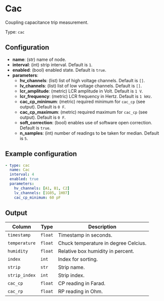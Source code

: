 # Cac

Coupling capacitance trip measurement.

Type: `cac`

## Configuration

- **name**: (str) name of node.
- **interval**: (int) strip interval. Default is `1`.
- **enabled**: (bool) enabled state. Default is `true`.
- **parameters**:
    - **hv_channels**: (list) list of high voltage channels. Default is `[]`.
    - **lv_channels**: (list) list of low voltage channels. Default is `[]`.
    - **lcr_amplitude**: (metric) LCR amplitude in Volt. Default is `1 V`.
    - **lcr_frequency**: (metric) LCR frequency in Hertz. Default is `1 kHz`.
    - **cac_cp_minimum**: (metric) required minimum for `cac_cp` (see output). Default is `0 F`.
    - **cac_cp_maximum**: (metric) required maximum for `cac_cp` (see output). Default is `0 F`.
    - **soft_correction**: (bool) enables use of software open correction. Default is `true`.
    - **n_samples**: (int) number of readings to be taken for median. Default is `5`.

## Example configuration

```yaml
- type: cac
  name: Cac
  interval: 4
  enabled: true
  parameters:
    hv_channels: [A1, B1, C2]
    lv_channels: [1G05, 1H07]
    cac_cp_minimum: 60 pF
```

## Output

| Column                    | Type    | Description |
|---------------------------|---------|-------------|
|`timestamp`                |`float`  |Timestamp in seconds. |
|`temperature`              |`float`  |Chuck temperature in degree Celcius. |
|`humidity`                 |`float`  |Relative box humidity in percent. |
|`index`                    |`int`    |Index for sorting. |
|`strip`                    |`str`    |Strip name. |
|`strip_index`              |`int`    |Strip index. |
|`cac_cp`                   |`float`  |CP reading in Farad. |
|`cac_rp`                   |`float`  |RP reading in Ohm. |

